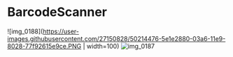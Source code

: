 # BarcodeScanner

![img_0188](https://user-images.githubusercontent.com/27150828/50214476-5e1e2880-03a6-11e9-8028-77f92615e9ce.PNG | width=100) 
![img_0187](https://user-images.githubusercontent.com/27150828/50214553-9b82b600-03a6-11e9-8c0f-2a69ce7ea76b.PNG)

